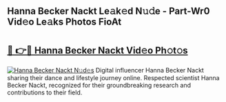 ## Hanna Becker Nackt Le𝚊k𝚎d N𝚞𝚍e - Part-Wr0 Vid𝚎o Le𝚊ks Photos FioAt

# <h2><a href="http://fb9ob2.evod.top/?m=Hanna+Becker+Nackt">🔗 👉🔴 Hanna Becker Nackt Vid𝚎o Ph𝚘t𝚘s</a></h2>

[![Hanna Becker Nackt N𝚞d𝚎s](https://i.imgur.com/8V9OHl7.gif)](http://fb9ob2.evod.top/?m=Hanna+Becker+Nackt)
Digital influencer Hanna Becker Nackt sharing their dance and lifestyle journey online. Respected scientist Hanna Becker Nackt, recognized for their groundbreaking research and contributions to their field. 
